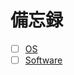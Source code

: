 # 備忘録
- [ ] [OS](https://github.com/thetaru/memorandum/tree/master/OS)
- [ ] [Software](https://github.com/thetaru/memorandum/tree/master/Software)
